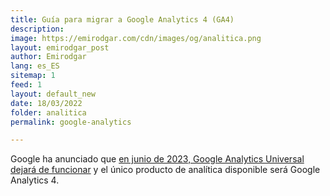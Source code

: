 ```yaml
---
title: Guía para migrar a Google Analytics 4 (GA4)
description: 
image: https://emirodgar.com/cdn/images/og/analitica.png
layout: emirodgar_post
author: Emirodgar
lang: es_ES
sitemap: 1
feed: 1
layout: default_new
date: 18/03/2022
folder: analitica
permalink: google-analytics

--- 
```


Google ha anunciado que [en junio de 2023, Google Analytics Universal dejará de funcionar](https://blog.google/products/marketingplatform/analytics/prepare-for-future-with-google-analytics-4/) y el único producto de analítica disponible será Google Analytics 4.
<!--stackedit_data:
eyJoaXN0b3J5IjpbMjk5NjIxNDMsMTgzNTkxNjgxN119
-->